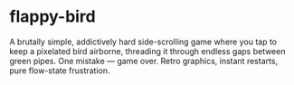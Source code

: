 # flappy-bird
A brutally simple, addictively hard side-scrolling game where you tap to keep a pixelated bird airborne, threading it through endless gaps between green pipes. One mistake — game over. Retro graphics, instant restarts, pure flow-state frustration.
